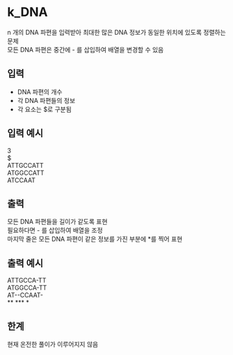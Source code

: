 # k_DNA
n 개의 DNA 파편을 입력받아 최대한 많은 DNA 정보가 동일한 위치에 있도록 정렬하는 문제 <br>
모든 DNA 파편은 중간에 - 를 삽입하여 배열을 변경할 수 있음 <br>
## 입력
* DNA 파편의 개수
* 각 DNA 파편들의 정보
* 각 요소는 $로 구분됨

## 입력 예시
3 <br>
$ <br>
ATTGCCATT <br>
ATGGCCATT <br>
ATCCAAT <br>

## 출력
모든 DNA 파편들을 길이가 같도록 표현 <br>
필요하다면 - 를 삽입하여 배열을 조정 <br>
마지막 줄은 모든 DNA 파편이 같은 정보를 가진 부분에 *를 찍어 표현 <br>

## 출력 예시
ATTGCCA-TT <br>
ATGGCCA-TT <br>
AT--CCAAT- <br>
**  *** *  <br>

## 한계

현재 온전한 풀이가 이루어지지 않음
